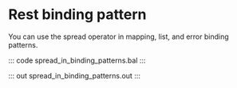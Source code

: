 # Rest binding pattern

You can use the spread operator in mapping, list, and error binding patterns.

::: code spread_in_binding_patterns.bal :::

::: out spread_in_binding_patterns.out :::